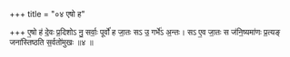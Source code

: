 +++
title = "०४ एषो ह"

+++
ए॒षो ह॑ दे॒वः प्र॒दिशोऽ नु॒ सर्वाः॒ पूर्वो॑ ह जा॒तः सऽ उ॒ गर्भे॑ऽ अ॒न्तः। सऽ ए॒व जा॒तः स ज॑नि॒ष्यमा॑णः प्र॒त्यङ् जना॑स्तिष्ठति स॒र्वतो॑मुखः ॥४ ॥